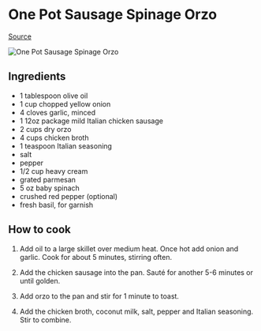 # One Pot Sausage Spinage Orzo

[Source](https://www.eatingbirdfood.com/one-pan-chicken-sausage-and-orzo/)

<img alt="One Pot Sausage Spinage Orzo" href="./chicken-sausage-orzo-hero.jpg" />

## Ingredients

- 1 tablespoon olive oil
- 1 cup chopped yellow onion
- 4 cloves garlic, minced
- 1 12oz package mild Italian chicken sausage
- 2 cups dry orzo
- 4 cups chicken broth
- 1 teaspoon Italian seasoning
- salt
- pepper
- 1/2 cup heavy cream
- grated parmesan
- 5 oz baby spinach
- crushed red pepper (optional)
- fresh basil, for garnish

## How to cook

1. Add oil to a large skillet over medium heat. Once hot
add onion and garlic. Cook for about 5 minutes, stirring
often.

2. Add the chicken sausage into the pan. Sauté for another
5-6 minutes or until golden.

3. Add orzo to the pan and stir for 1 minute to toast.

4. Add the chicken broth, coconut milk, salt, pepper and
Italian seasoning. Stir to combine.
